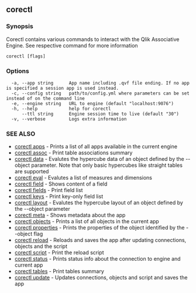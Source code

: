 ## corectl



### Synopsis

Corectl contains various commands to interact with the Qlik Associative Engine. See respective command for more information

```
corectl [flags]
```

### Options

```
  -a, --app string      App name including .qvf file ending. If no app is specified a session app is used instead.
  -c, --config string   path/to/config.yml where parameters can be set instead of on the command line
  -e, --engine string   URL to engine (default "localhost:9076")
  -h, --help            help for corectl
      --ttl string      Engine session time to live (default "30")
  -v, --verbose         Logs extra information
```

### SEE ALSO

* [corectl apps](corectl_apps.md)	 - Prints a list of all apps available in the current engine
* [corectl assoc](corectl_assoc.md)	 - Print table associations summary
* [corectl data](corectl_data.md)	 - Evalutes the hypercube data of an object defined by the --object parameter. Note that only basic hypercubes like straight tables are supported
* [corectl eval](corectl_eval.md)	 - Evalutes a list of measures and dimensions
* [corectl field](corectl_field.md)	 - Shows content of a field
* [corectl fields](corectl_fields.md)	 - Print field list
* [corectl keys](corectl_keys.md)	 - Print key-only field list
* [corectl layout](corectl_layout.md)	 - Evalutes the hypercube layout of an object defined by the --object parameter
* [corectl meta](corectl_meta.md)	 - Shows metadata about the app
* [corectl objects](corectl_objects.md)	 - Prints a list of all objects in the current app
* [corectl properties](corectl_properties.md)	 - Prints the properties of the object identified by the --object flag
* [corectl reload](corectl_reload.md)	 - Reloads and saves the app after updating connections, objects and the script
* [corectl script](corectl_script.md)	 - Print the reload script
* [corectl status](corectl_status.md)	 - Prints status info about the connection to engine and current app
* [corectl tables](corectl_tables.md)	 - Print tables summary
* [corectl update](corectl_update.md)	 - Updates connections, objects and script and saves the app

